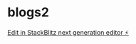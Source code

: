 # blogs2

[Edit in StackBlitz next generation editor ⚡️](https://stackblitz.com/~/github.com/srinivasgogula02/blogs2)